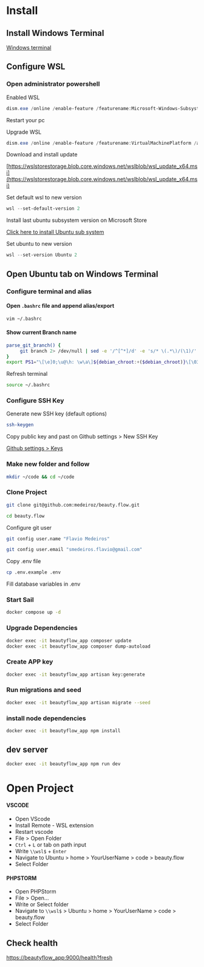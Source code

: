 # Install

## Install Windows Terminal

[Windows terminal](https://docs.microsoft.com/en-us/windows/terminal/get-started)

## Configure WSL

### Open administrator powershell

Enabled WSL

```powershell
dism.exe /online /enable-feature /featurename:Microsoft-Windows-Subsystem-Linux /all /norestart
```

Restart your pc

Upgrade WSL

```powershell
dism.exe /online /enable-feature /featurename:VirtualMachinePlatform /all /norestart
```

Download and install update

[https://wslstorestorage.blob.core.windows.net/wslblob/wsl_update_x64.msi](https://wslstorestorage.blob.core.windows.net/wslblob/wsl_update_x64.msi)

Set default wsl to new version

```powershell
wsl --set-default-version 2
```

Install last ubuntu subsystem version on Microsoft Store

[Click here to install Ubuntu sub system](https://www.microsoft.com/store/productId/9NBLGGH4MSV6)

Set ubuntu to new version

```powershell
wsl --set-version Ubuntu 2
```

## Open Ubuntu tab on Windows Terminal

### Configure terminal and alias

#### Open `.bashrc` file and append alias/export

```bash
vim ~/.bashrc
```

#### Show current Branch name

```bash
parse_git_branch() {
     git branch 2> /dev/null | sed -e '/^[^*]/d' -e 's/* \(.*\)/(\1)/'
}
export PS1="\[\e]0;\u@\h: \w\a\]${debian_chroot:+($debian_chroot)}\[\033[01;32m\]\u@\h\[\033[00m\]:\[\033[01;34m\]\w \[\e[91m\]\$(parse_git_branch)\[\033[00m\]\n$ "
```

Refresh terminal

```bash
source ~/.bashrc
```

### Configure SSH Key

Generate new SSH key (default options)

```bash
ssh-keygen
```

Copy public key and past on Github settings > New SSH Key

[Github settings > Keys](https://github.com/settings/keys)

### Make new folder and follow

```bash
mkdir ~/code && cd ~/code
```

### Clone Project

```bash
git clone git@github.com:medeiroz/beauty.flow.git
```

```bash
cd beauty.flow
```

Configure git user

```bash
git config user.name "Flavio Medeiros"
```

```bash
git config user.email "smedeiros.flavio@gmail.com"
```

Copy .env file

```bash
cp .env.example .env
```

Fill database variables in .env

### Start Sail

```bash
docker compose up -d
```

### Upgrade Dependencies

```bash
docker exec -it beautyflow_app composer update
docker exec -it beautyflow_app composer dump-autoload
```

### Create APP key

```bash
docker exec -it beautyflow_app artisan key:generate
```

### Run migrations and seed

```bash
docker exec -it beautyflow_app artisan migrate --seed
```

### install node dependencies

```bash
docker exec -it beautyflow_app npm install
```

## dev server

```bash
docker exec -it beautyflow_app npm run dev
```

# Open Project

#### VSCODE

-   Open VScode
-   Install Remote - WSL extension
-   Restart vscode
-   File > Open Folder
-   `Ctrl` + `L` or tab on path input
-   Write `\\wsl$` + `Enter`
-   Navigate to Ubuntu > home > YourUserName > code > beauty.flow
-   Select Folder

#### PHPSTORM

-   Open PHPStorm
-   File > Open...
-   Write or Select folder
-   Navigate to `\\wsl$` > Ubuntu > home > YourUserName > code > beauty.flow
-   Select Folder

## Check health

[https://beautyflow_app:9000/health?fresh](https://beautyflow_app:9000/health?fresh)
